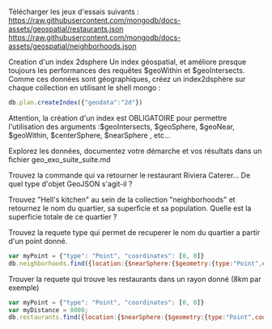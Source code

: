 Télécharger les jeux d'essais suivants :
https://raw.githubusercontent.com/mongodb/docs-assets/geospatial/restaurants.json
https://raw.githubusercontent.com/mongodb/docs-assets/geospatial/neighborhoods.json

Creation d'un index 2dsphere
Un index géospatial, et améliore presque toujours les performances des requêtes $geoWithin et $geoIntersects. Comme ces données sont géographiques, créez un index2dsphère sur chaque collection en utilisant le shell mongo :

```js
db.plan.createIndex({"geodata":"2d"})
```

Attention, la création d'un index est OBLIGATOIRE pour permettre l'utilisation des arguments :$geoIntersects, $geoSphere, $geoNear, $geoWithin, $centerSphere, $nearSphere , etc...

Explorez les données, documentez votre démarche et vos résultats dans un fichier geo_exo_suite_suite.md

Trouvez la commande qui va retourner le restaurant Riviera Caterer... De quel type d'objet GeoJSON s'agit-il ?

Trouvez "Hell's kitchen" au sein de la collection "neighborhoods" et retournez le nom du quartier, sa superficie et sa population. Quelle est la superficie totale de ce quartier ?

Trouvez la requete type qui permet de recuperer le nom du quartier a partir d'un point donné.

```js
var myPoint = {"type": "Point", "coordinates": [0, 0]}
db.neighborhoods.find({location:{$nearSphere:{$geometry:{type:"Point",coordinate:myPoint.coordinates}}},$maxDistance:"0"},{_id:false,name:true});
```

Trouver la requete qui trouve les restaurants dans un rayon donné (8km par exemple)

```js
var myPoint = {"type": "Point", "coordinates": [0, 0]}
var myDistance = 8000;
db.restaurants.find({location:{$nearSphere:{$geometry:{type:"Point",coordinate:myPoint.coordinates}}},$maxDistance:myDistance});
```
